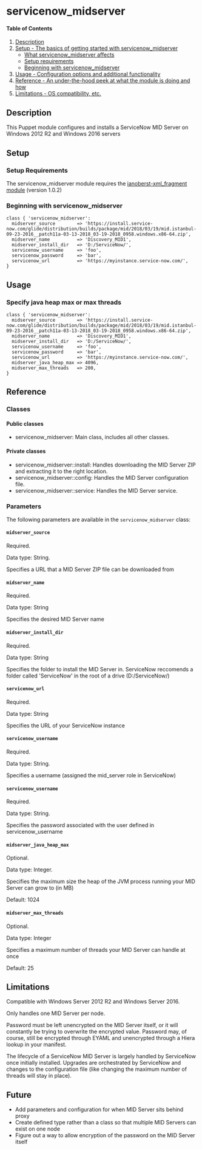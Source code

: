 
# servicenow_midserver

#### Table of Contents

1. [Description](#description)
2. [Setup - The basics of getting started with servicenow_midserver](#setup)
    * [What servicenow_midserver affects](#what-servicenow_midserver-affects)
    * [Setup requirements](#setup-requirements)
    * [Beginning with servicenow_midserver](#beginning-with-servicenow_midserver)
3. [Usage - Configuration options and additional functionality](#usage)
4. [Reference - An under-the-hood peek at what the module is doing and how](#reference)
5. [Limitations - OS compatibility, etc.](#limitations)

## Description

This Puppet module configures and installs a ServiceNow MID Server on Windows 2012 R2 and Windows 2016 servers

## Setup

### Setup Requirements

The servicenow_midserver module requires the [ianoberst-xml_fragment module](https://forge.puppet.com/ianoberst/xml_fragment) (version 1.0.2)

### Beginning with servicenow_midserver

```puppet
class { 'servicenow_midserver':
  midserver_source        => 'https://install.service-now.com/glide/distribution/builds/package/mid/2018/03/19/mid.istanbul-09-23-2016__patch11a-03-13-2018_03-19-2018_0958.windows.x86-64.zip',
  midserver_name          => 'Discovery_MID1',
  midserver_install_dir   => 'D:/ServiceNow/',
  servicenow_username     => 'foo',
  servicenow_password     => 'bar',
  servicenow_url          => 'https://myinstance.service-now.com/',
}
```

## Usage

### Specify java heap max or max threads

```puppet
class { 'servicenow_midserver':
  midserver_source        => 'https://install.service-now.com/glide/distribution/builds/package/mid/2018/03/19/mid.istanbul-09-23-2016__patch11a-03-13-2018_03-19-2018_0958.windows.x86-64.zip',
  midserver_name          => 'Discovery_MID1',
  midserver_install_dir   => 'D:/ServiceNow/',
  servicenow_username     => 'foo',
  servicenow_password     => 'bar',
  servicenow_url          => 'https://myinstance.service-now.com/',
  midserver_java_heap_max => 4096,
  midserver_max_threads   => 200,
}
```

## Reference

### Classes

#### Public classes

* servicenow_midserver: Main class, includes all other classes.

#### Private classes

* servicenow_midserver::install: Handles downloading the MID Server ZIP and extracting it to the right location.
* servicenow_midserver::config: Handles the MID Server configuration file.
* servicenow_midserver::service: Handles the MID Server service.

### Parameters

The following parameters are available in the `servicenow_midserver` class:

#### `midserver_source`

Required.

Data type: String.

Specifies a URL that a MID Server ZIP file can be downloaded from

#### `midserver_name`

Required.

Data type: String

Specifies the desired MID Server name

#### `midserver_install_dir`

Required.

Data type: String

Specifies the folder to install the MID Server in. ServiceNow reccomends a folder called 'ServiceNow' in the root of a drive (D:/ServiceNow/)

#### `servicenow_url`

Required.

Data type: String

Specifies the URL of your ServiceNow instance

#### `servicenow_username`

Required.

Data type: String.

Specifies a username (assigned the mid_server role in ServiceNow) 

#### `servicenow_username`

Required.

Data type: String.

Specifies the password associated with the user defined in servicenow_username

#### `midserver_java_heap_max`

Optional.

Data type: Integer.

Specifies the maximum size the heap of the JVM process running your MID Server can grow to (in MB)

Default: 1024

#### `midserver_max_threads`

Optional.

Data type: Integer

Specifies a maximum number of threads your MID Server can handle at once

Default: 25

## Limitations

Compatible with Windows Server 2012 R2 and Windows Server 2016.

Only handles one MID Server per node.

Password must be left unencrypted on the MID Server itself, or it will constantly be trying to overwrite the encrypted value. Password may, of course, still be encrypted through EYAML and unencrypted through a Hiera lookup in your manifest.

The lifecycle of a ServiceNow MID Server is largely handled by ServiceNow once initially installed. Upgrades are orchestrated by ServiceNow and changes to the configuration file (like changing the maximum number of threads will stay in place).

## Future

* Add parameters and configuration for when MID Server sits behind proxy
* Create defined type rather than a class so that multiple MID Servers can exist on one node
* Figure out a way to allow encryption of the password on the MID Server itself